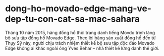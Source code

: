 # dong-ho-movado-edge-mang-ve-dep-tu-con-cat-sa-mac-sahara
Tháng 10 năm 2015, hãng đồng hồ thời trang danh tiếng Movdo trình làng bộ sưu tập đồng hồ Movado Edge. Theo lời hãng sản xuất  đồng hồ đến từ Thụy Sỹ này, người chịu trách nhiệm thiết kế bộ sưu tập độc đáo Movado Edge không ai khác ngoài ông Yves Behar – nhà thiết kế lừng danh thế giới.
